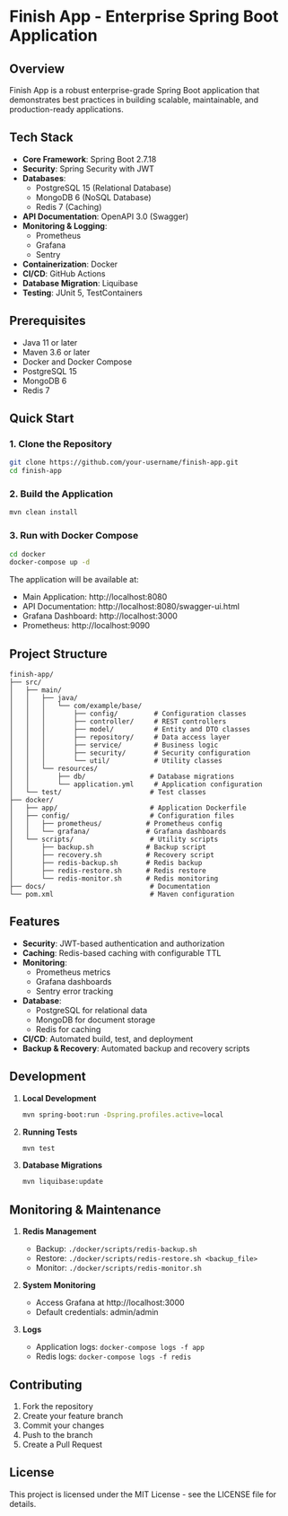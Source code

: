 # Finish App - Enterprise Spring Boot Application

## Overview
Finish App is a robust enterprise-grade Spring Boot application that demonstrates best practices in building scalable, maintainable, and production-ready applications.

## Tech Stack
- **Core Framework**: Spring Boot 2.7.18
- **Security**: Spring Security with JWT
- **Databases**: 
  - PostgreSQL 15 (Relational Database)
  - MongoDB 6 (NoSQL Database)
  - Redis 7 (Caching)
- **API Documentation**: OpenAPI 3.0 (Swagger)
- **Monitoring & Logging**:
  - Prometheus
  - Grafana
  - Sentry
- **Containerization**: Docker
- **CI/CD**: GitHub Actions
- **Database Migration**: Liquibase
- **Testing**: JUnit 5, TestContainers

## Prerequisites
- Java 11 or later
- Maven 3.6 or later
- Docker and Docker Compose
- PostgreSQL 15
- MongoDB 6
- Redis 7

## Quick Start

### 1. Clone the Repository
```bash
git clone https://github.com/your-username/finish-app.git
cd finish-app
```

### 2. Build the Application
```bash
mvn clean install
```

### 3. Run with Docker Compose
```bash
cd docker
docker-compose up -d
```

The application will be available at:
- Main Application: http://localhost:8080
- API Documentation: http://localhost:8080/swagger-ui.html
- Grafana Dashboard: http://localhost:3000
- Prometheus: http://localhost:9090

## Project Structure
```
finish-app/
├── src/
│   ├── main/
│   │   ├── java/
│   │   │   └── com/example/base/
│   │   │       ├── config/         # Configuration classes
│   │   │       ├── controller/     # REST controllers
│   │   │       ├── model/          # Entity and DTO classes
│   │   │       ├── repository/     # Data access layer
│   │   │       ├── service/        # Business logic
│   │   │       ├── security/       # Security configuration
│   │   │       └── util/           # Utility classes
│   │   └── resources/
│   │       ├── db/                # Database migrations
│   │       └── application.yml     # Application configuration
│   └── test/                      # Test classes
├── docker/
│   ├── app/                       # Application Dockerfile
│   ├── config/                    # Configuration files
│   │   ├── prometheus/           # Prometheus config
│   │   └── grafana/              # Grafana dashboards
│   └── scripts/                   # Utility scripts
│       ├── backup.sh             # Backup script
│       ├── recovery.sh           # Recovery script
│       ├── redis-backup.sh       # Redis backup
│       ├── redis-restore.sh      # Redis restore
│       └── redis-monitor.sh      # Redis monitoring
├── docs/                          # Documentation
└── pom.xml                        # Maven configuration
```

## Features
- **Security**: JWT-based authentication and authorization
- **Caching**: Redis-based caching with configurable TTL
- **Monitoring**: 
  - Prometheus metrics
  - Grafana dashboards
  - Sentry error tracking
- **Database**: 
  - PostgreSQL for relational data
  - MongoDB for document storage
  - Redis for caching
- **CI/CD**: Automated build, test, and deployment
- **Backup & Recovery**: Automated backup and recovery scripts

## Development
1. **Local Development**
   ```bash
   mvn spring-boot:run -Dspring.profiles.active=local
   ```

2. **Running Tests**
   ```bash
   mvn test
   ```

3. **Database Migrations**
   ```bash
   mvn liquibase:update
   ```

## Monitoring & Maintenance
1. **Redis Management**
   - Backup: `./docker/scripts/redis-backup.sh`
   - Restore: `./docker/scripts/redis-restore.sh <backup_file>`
   - Monitor: `./docker/scripts/redis-monitor.sh`

2. **System Monitoring**
   - Access Grafana at http://localhost:3000
   - Default credentials: admin/admin

3. **Logs**
   - Application logs: `docker-compose logs -f app`
   - Redis logs: `docker-compose logs -f redis`

## Contributing
1. Fork the repository
2. Create your feature branch
3. Commit your changes
4. Push to the branch
5. Create a Pull Request

## License
This project is licensed under the MIT License - see the LICENSE file for details.